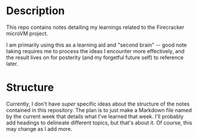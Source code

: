 # Description
This repo contains notes detailing my learnings related to the Firecracker microVM project.

I am primarily using this as a learning aid and "second brain" -- good note taking requires me to process the ideas I encounter more effectively, and the result lives on for posterity (and my forgetful future self) to reference later.

# Structure
Currently, I don't have _super_ specific ideas about the structure of the notes contained in this repository. The plan is to just make a Markdown file named by the current week that details what I've learned that week. I'll probably add headings to delineate different topics, but that's about it. Of course, this may change as I add more.
